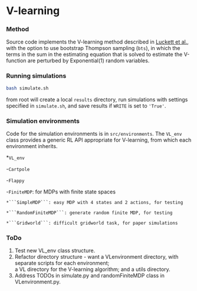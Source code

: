 # V-learning

### Method 

Source code implements the V-learning method described in [Luckett et al.](https://arxiv.org/pdf/1611.03531.pdf), 
with the option to use bootstrap Thompson sampling (`bts`), in which the terms in the sum in the estimating equation 
that is solved to estimate the V-function are perturbed by Exponential(1) random variables.  

### Running simulations 

```sh
bash simulate.sh 
```

from root will create a local `results` directory, run simulations with settings specified in `simulate.sh`, 
and save results if `WRITE` is set to `'True'`. 

### Simulation environments 

Code for the simulation environments is in ```src/environments```.  The ```VL_env``` class provides a generic 
RL API appropriate for V-learning, from which each environment inherits.

*```VL_env``` 

  -```Cartpole```
  
  -```Flappy``` 
  
  -```FiniteMDP```: for MDPs with finite state spaces
  
    *```SimpleMDP```: easy MDP with 4 states and 2 actions, for testing 
    
    *```RandomFiniteMDP```: generate random finite MDP, for testing 
    
    *```Gridworld```: difficult gridworld task, for paper simulations 

### ToDo 

1. Test new VL_env class structure.
2. Refactor directory structure - want a VLenvironment directory, with separate scripts for each environment;  
   a VL directory for the V-learning algorithm; and a utils directory. 
3. Address TODOs in simulate.py and randomFiniteMDP class in VLenvironment.py.